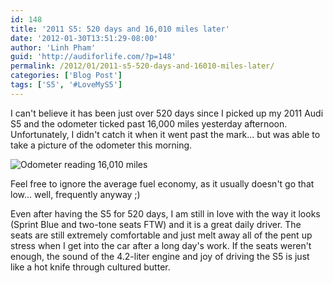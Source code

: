 ```yaml
---
id: 148
title: '2011 S5: 520 days and 16,010 miles later'
date: '2012-01-30T13:51:29-08:00'
author: 'Linh Pham'
guid: 'http://audiforlife.com/?p=148'
permalink: /2012/01/2011-s5-520-days-and-16010-miles-later/
categories: ['Blog Post']
tags: ['S5', '#LoveMyS5']
---
```


I can't believe it has been just over 520 days since I picked up my 2011 Audi S5 and the odometer ticked past 16,000 miles yesterday afternoon. Unfortunately, I didn't catch it when it went past the mark... but was able to take a picture of the odometer this morning.

![Odometer reading 16,010 miles](/images/2012/01/IMAG0232-1.jpg)

Feel free to ignore the average fuel economy, as it usually doesn't go that low... well, frequently anyway ;)

Even after having the S5 for 520 days, I am still in love with the way it looks (Sprint Blue and two-tone seats FTW) and it is a great daily driver. The seats are still extremely comfortable and just melt away all of the pent up stress when I get into the car after a long day's work. If the seats weren't enough, the sound of the 4.2-liter engine and joy of driving the S5 is just like a hot knife through cultured butter.
